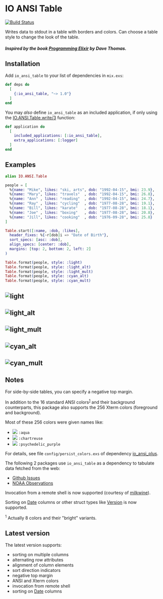 # IO ANSI Table

[![Build Status](https://travis-ci.org/RaymondLoranger/io_ansi_table.svg?branch=master)](https://travis-ci.org/RaymondLoranger/io_ansi_table)

Writes data to stdout in a table with borders and colors.
Can choose a table style to change the look of the table.

##### Inspired by the book [Programming Elixir](https://pragprog.com/book/elixir16/programming-elixir-1-6) by Dave Thomas.

## Installation

Add `io_ansi_table` to your list of dependencies in `mix.exs`:

```elixir
def deps do
  [
    {:io_ansi_table, "~> 1.0"}
  ]
end
```

You may _also_ define `io_ansi_table` as an included application, if only using
the [IO.ANSI.Table.write/3][write/3] function:

```elixir
def application do
  [
    included_applications: [:io_ansi_table],
    extra_applications: [:logger]
  ]
end
```

## Examples

```elixir
alias IO.ANSI.Table

people = [
  %{name: "Mike", likes: "ski, arts", dob: "1992-04-15", bmi: 23.9},
  %{name: "Mary", likes: "travels"  , dob: "1992-04-15", bmi: 26.8},
  %{name: "Ann" , likes: "reading"  , dob: "1992-04-15", bmi: 24.7},
  %{name: "Ray" , likes: "cycling"  , dob: "1977-08-28", bmi: 19.1},
  %{name: "Bill", likes: "karate"   , dob: "1977-08-28", bmi: 18.1},
  %{name: "Joe" , likes: "boxing"   , dob: "1977-08-28", bmi: 20.8},
  %{name: "Jill", likes: "cooking"  , dob: "1976-09-28", bmi: 25.8}
]

Table.start([:name, :dob, :likes],
  header_fixes: %{~r[dob]i => "Date of Birth"},
  sort_specs: [asc: :dob],
  align_specs: [center: :dob],
  margins: [top: 2, bottom: 2, left: 2]
)

Table.format(people, style: :light)
Table.format(people, style: :light_alt)
Table.format(people, style: :light_mult)
Table.format(people, style: :cyan_alt)
Table.format(people, style: :cyan_mult)
```
## ![light](images/light.png)
## ![light_alt](images/light_alt.png)
## ![light_mult](images/light_mult.png)
## ![cyan_alt](images/cyan_alt.png)
## ![cyan_mult](images/cyan_mult.png)

## Notes

For side-by-side tables, you can specify a negative top margin.

In addition to the 16 standard ANSI colors<sup>[1](#footnote1)</sup> and their
background counterparts, this package also supports the 256 Xterm colors (foreground and background).

Most of these 256 colors were given names like:
- <img src="images/00ffff.png"> `:aqua`
- <img src="images/87ff00.png"> `:chartreuse`
- <img src="images/d700ff.png"> `:psychedelic_purple`

For details, see file `config/persist_colors.exs` of dependency
[io_ansi_plus][io_ansi_plus].

The following 2 packages use `io_ansi_table` as a dependency to tabulate
data fetched from the web:

  - [Github Issues][github_issues]
  - [NOAA Observations][noaa_observations]

Invocation from a remote shell is now supported (courtesy of [milkwine][mw]).

Sorting on [Date][Date] columns or other struct types like [Version][Version]
is now supported.

<sup><a name="footnote1">1</a></sup> Actually 8 colors and their "bright" variants.

## Latest version

The latest version supports:

  - sorting on multiple columns
  - alternating row attributes
  - alignment of column elements
  - sort direction indicators
  - negative top margin
  - ANSI and Xterm colors
  - invocation from remote shell
  - sorting on [Date][Date] columns

  [io_ansi_plus]: https://github.com/RaymondLoranger/io_ansi_plus
  [Date]: https://hexdocs.pm/elixir/Date.html
  [Version]: https://hexdocs.pm/elixir/Version.html
  [mw]: https://github.com/milkwine
  [github_issues]: https://hex.pm/packages/github_issues
  [noaa_observations]: https://hex.pm/packages/noaa_observations
  [write/3]: https://hexdocs.pm/io_ansi_table/IO.ANSI.Table.html#write/3
